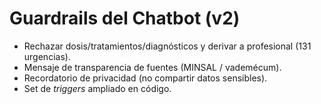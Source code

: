 # Guardrails del Chatbot (v2)
- Rechazar dosis/tratamientos/diagnósticos y derivar a profesional (131 urgencias).
- Mensaje de transparencia de fuentes (MINSAL / vademécum).
- Recordatorio de privacidad (no compartir datos sensibles).
- Set de *triggers* ampliado en código.
